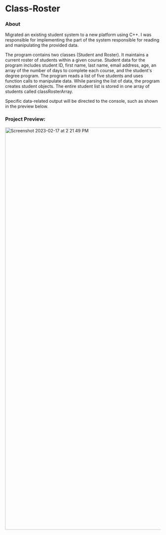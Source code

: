 # Class-Roster

<h3>About</h3>
<p>Migrated an existing student system to a new platform using C++. I was responsible for implementing the part of the system responsible for reading and manipulating the provided data.</p>
<p>The program contains two classes (Student and Roster). It maintains a current roster of students within a given course. Student data for the program includes student ID, first name, last name, email address, age, an array of the number of days to complete each course, and the student's degree program. The program reads a list of five students and uses function calls to manipulate data. While parsing the list of data, the program creates student objects. The entire student list is stored in one array of students called classRosterArray.</p>
<p>Specific data-related output will be directed to the console, such as shown in the preview below.</p>

<h3>Project Preview:</h3>
<img width="1303" alt="Screenshot 2023-02-17 at 2 21 49 PM" src="https://user-images.githubusercontent.com/39343886/219767421-1d513584-5660-4147-8878-556b8d4958d3.png">
